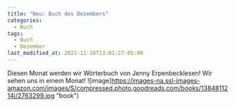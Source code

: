 ```yaml
---
title: "Neu: Buch des Dezembers"
categories:
  - Buch
tags:
  - Buch
  - Dezember
last_modified_at: 2021-12-10T13:01:27-05:00
---
```

Diesen Monat werden wir Wörterbuch von Jenny Erpenbecklesen! Wir sehen uns in einem Monat!
![image]https://images-na.ssl-images-amazon.com/images/S/compressed.photo.goodreads.com/books/1384811214i/2763299.jpg "book")
